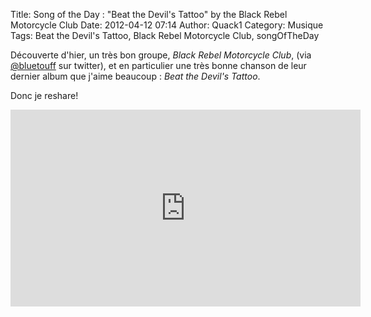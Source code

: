 Title: Song of the Day : "Beat the Devil's Tattoo" by the Black Rebel Motorcycle Club
Date: 2012-04-12 07:14
Author: Quack1
Category: Musique
Tags: Beat the Devil's Tattoo, Black Rebel Motorcycle Club, songOfTheDay

Découverte d'hier, un très bon groupe, *Black Rebel Motorcycle Club*, (via [@bluetouff][] sur twitter), et en particulier une très bonne chanson de leur dernier album que j'aime beaucoup : *Beat the Devil's Tattoo*.

Donc je reshare!

<iframe width="560" height="315" src="http://www.youtube.com/embed/mYkhNWIdra0" frameborder="0" allowfullscreen></iframe>

  [@bluetouff]: https://twitter.com/#!/bluetouff "https://twitter.com/#!/bluetouff"
